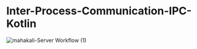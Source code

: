 # Inter-Process-Communication-IPC-Kotlin

![mahakali-Server Workflow (1)](https://github.com/user-attachments/assets/a8b31f45-1805-45ae-86f8-051e978df7e3)
